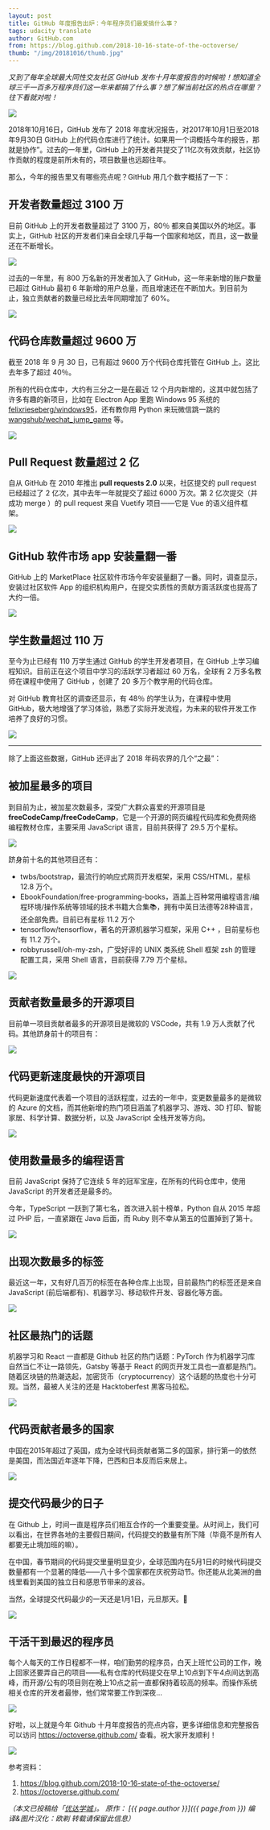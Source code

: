 ```yaml
---
layout: post
title: GitHub 年度报告出炉：今年程序员们最爱搞什么事？
tags: udacity translate
author: GitHub.com
from: https://blog.github.com/2018-10-16-state-of-the-octoverse/
thumb: "/img/20181016/thumb.jpg"
---
```

*又到了每年全球最大同性交友社区 GitHub 发布十月年度报告的时候啦！想知道全球三千一百多万程序员们这一年来都搞了什么事？想了解当前社区的热点在哪里？往下看就对啦！*

<img src="/img/20181016/001.jpg">

2018年10月16日，GitHub 发布了 2018 年度状况报告，对2017年10月1日至2018年9月30日 GitHub 上的代码仓库进行了统计。如果用一个词概括今年的报告，那就是<span class="hightlight_words">协作”</span>。过去的一年里，GitHub 上的开发者共提交了11亿次有效贡献，社区协作贡献的程度是前所未有的，项目数量也远超往年。

那么，今年的报告里又有哪些亮点呢？GitHub 用几个数字概括了一下：

## 开发者数量超过 3100 万

目前 GitHub 上的开发者数量超过了 3100 万，80％ 都来自美国以外的地区。事实上，GitHub 社区的开发者们来自全球几乎每一个国家和地区，而且，这一数量还在不断增长。

<img src="/img/20181016/002.jpg">

过去的一年里，有 800 万名新的开发者加入了 GitHub，这一年来新增的账户数量已超过 GitHub 最初 6 年新增的用户总量，而且增速还在不断加大。到目前为止，独立贡献者的数量已经比去年同期增加了 60%。

<img src="/img/20181016/003.jpg">

## 代码仓库数量超过 9600 万

截至 2018 年 9 月 30 日，已有超过 9600 万个代码仓库托管在 GitHub 上。这比去年多了超过 40％。

所有的代码仓库中，大约有三分之一是在最近 12 个月内新增的，这其中就包括了许多有趣的新项目，比如在 Electron App 里跑 Windows 95 系统的 [felixrieseberg/windows95](https://github.com/felixrieseberg/windows95)，还有教你用 Python 来玩微信跳一跳的 [wangshub/wechat_jump_game](https://github.com/wangshub/wechat_jump_game) 等。

<img src="/img/20181016/004.jpg">

## Pull Request 数量超过 2 亿

自从 GitHub 在 2010 年推出 **pull requests 2.0** 以来，社区提交的 pull request 已经超过了 2 亿次，其中去年一年就提交了超过 6000 万次。第 2 亿次提交（并成功 merge ）的 pull request 来自 Vuetify 项目——它是 Vue 的语义组件框架。

<img src="/img/20181016/005.jpg">

## GitHub 软件市场 app 安装量翻一番

GitHub 上的 MarketPlace 社区软件市场今年安装量翻了一番。同时，调查显示，安装过社区软件 App 的组织机构用户，在提交实质性的贡献方面活跃度也提高了大约一倍。

<img src="/img/20181016/006.jpg">

## 学生数量超过 110 万

至今为止已经有 110 万学生通过 GitHub 的学生开发者项目，在 GitHub 上学习编程知识。目前正在这个项目中学习的活跃学习者超过 60 万名，全球有 2 万多名教师在课程中使用了 GitHub ，创建了 20 多万个教学用的代码仓库。

对 GitHub 教育社区的调查还显示，有 48％ 的学生认为，在课程中使用 GitHub，极大地增强了学习体验，熟悉了实际开发流程，为未来的软件开发工作培养了良好的习惯。

<img src="/img/20181016/007.jpg">

<hr>

除了上面这些数据，GitHub 还评出了 2018 年码农界的几个“之最”：

## 被加星最多的项目

到目前为止，被加星次数最多，深受广大群众喜爱的开源项目是 **freeCodeCamp/freeCodeCamp**，它是一个开源的网页编程代码库和免费网络编程教材仓库，主要采用 JavaScript 语言，目前共获得了 29.5 万个星标。

<img src="/img/20181016/008.jpg">

跻身前十名的其他项目还有：
* twbs/bootstrap，最流行的响应式网页开发框架，采用 CSS/HTML，星标 12.8 万个。
* EbookFoundation/free-programming-books，涵盖上百种常用编程语言/编程环境/操作系统等领域的技术书籍大合集📚，拥有中英日法德等28种语言，还全部免费。目前已有星标 11.2 万个
* tensorflow/tensorflow，著名的开源机器学习框架，采用 C++ ，目前星标也有 11.2 万个。
* robbyrussell/oh-my-zsh，广受好评的 UNIX 类系统 Shell 框架 zsh 的管理配置工具，采用 Shell 语言，目前获得 7.79 万个星标。
 
<img src="/img/20181016/009.jpg">

## 贡献者数量最多的开源项目

目前单一项目贡献者最多的开源项目是微软的 VSCode，共有 1.9 万人贡献了代码。其他跻身前十的项目有：

<img src="/img/20181016/010.jpg">

## 代码更新速度最快的开源项目

代码更新速度代表着一个项目的活跃程度，过去的一年中，变更数量最多的是微软的 Azure 的文档，而其他新增的热门项目涵盖了机器学习、游戏、3D 打印、智能家居、科学计算、数据分析，以及 JavaScript 全栈开发等方向。

<img src="/img/20181016/011.jpg">

## 使用数量最多的编程语言

目前 JavaScript 保持了它连续 5 年的冠军宝座，在所有的代码仓库中，使用 JavaScript 的开发者还是最多的。

今年，TypeScript 一跃到了第七名，首次进入前十榜单，Python 自从 2015 年超过 PHP 后，一直紧跟在 Java 后面，而 Ruby 则不幸从第五的位置掉到了第十。

<img src="/img/20181016/012.jpg"> 

## 出现次数最多的标签
最近这一年，又有好几百万的标签在各种仓库上出现，目前最热门的标签还是来自 JavaScript (前后端都有)、机器学习、移动软件开发、容器化等方面。

<img src="/img/20181016/013.jpg">

## 社区最热门的话题

机器学习和 React 一直都是 Github 社区的热门话题：PyTorch 作为机器学习库自然当仁不让一路领先，Gatsby 等基于 React 的网页开发工具也一直都是热门。随着区块链的热潮迭起，加密货币（cryptocurrency）这个话题的热度也十分可观。当然，最被人关注的还是 Hacktoberfest 黑客马拉松。

<img src="/img/20181016/014.jpg">
 
## 代码贡献者最多的国家

中国在2015年超过了英国，成为全球代码贡献者第二多的国家，排行第一的依然是美国，而法国近年逐年下降，巴西和日本反而后来居上。

<img src="/img/20181016/015.jpg">

## 提交代码最少的日子

在 Github 上，时间一直是程序员们相互合作的一个重要变量。从时间上，我们可以看出，在世界各地的主要假日期间，代码提交的数量有所下降（毕竟不是所有人都要无止境加班的嘛）。

在中国，春节期间的代码提交里量明显变少，全球范围内在5月1日的时候代码提交数量都有一个显著的降低——八十多个国家都在庆祝劳动节。你还能从北美洲的曲线里看到美国的独立日和感恩节带来的波谷。

当然，全球提交代码最少的一天还是1月1日，元旦那天。🎉

<img src="/img/20181016/016.jpg">

 
## 干活干到最迟的程序员

每个人每天的工作日程都不一样，咱们勤劳的程序员，白天上班忙公司的工作，晚上回家还要弄自己的项目——私有仓库的代码提交在早上10点到下午4点间达到高峰，而开源/公有的项目则在晚上10点之前一直都保持着较高的频率。而操作系统相关仓库的开发者最惨，他们常常要工作到深夜…

<img src="/img/20181016/017.jpg">

好啦，以上就是今年 Github 十月年度报告的亮点内容，更多详细信息和完整报告可以访问 <https://octoverse.github.com/> 查看。祝大家开发顺利！

<img src="/img/20181016/018.jpg">

参考资料： 
1. https://blog.github.com/2018-10-16-state-of-the-octoverse/ 
2. https://octoverse.github.com/ 

_（本文已投稿给「[优达学城](https://cn.udacity.com)」。 原作： [{{ page.author }}]({{ page.from }}) 编译&图片汉化：欧剃 转载请保留此信息）_